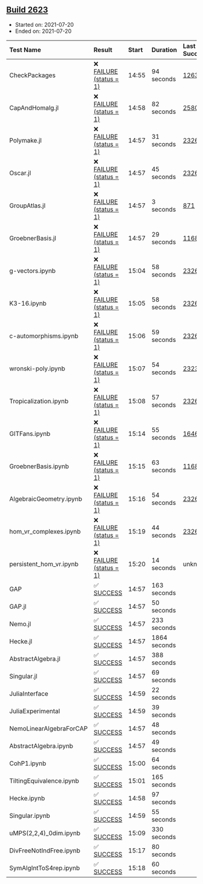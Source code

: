 ## [Build 2623](https://oscarci.mathematik.uni-kl.de/job/oscar-stable/2623/)

* Started on: 2021-07-20
* Ended on: 2021-07-20

| Test Name    | Result | Start | Duration | Last Success | First Failure |
|:-------------|:-------|:------|:---------|:-------------|:--------------|
| CheckPackages | ❌ [FAILURE (status = 1)](https://oscarci.mathematik.uni-kl.de/job/oscar-stable/2623/artifact/logs/build-2623/CheckPackages.log) | 14:55 | 94 seconds | [1263](https://oscarci.mathematik.uni-kl.de/job/oscar-stable/1263/) | [1264](https://oscarci.mathematik.uni-kl.de/job/oscar-stable/1264/) |
| CapAndHomalg.jl | ❌ [FAILURE (status = 1)](https://oscarci.mathematik.uni-kl.de/job/oscar-stable/2623/artifact/logs/build-2623/CapAndHomalg.jl.log) | 14:58 | 82 seconds | [2580](https://oscarci.mathematik.uni-kl.de/job/oscar-stable/2580/) | [2581](https://oscarci.mathematik.uni-kl.de/job/oscar-stable/2581/) |
| Polymake.jl | ❌ [FAILURE (status = 1)](https://oscarci.mathematik.uni-kl.de/job/oscar-stable/2623/artifact/logs/build-2623/Polymake.jl.log) | 14:57 | 31 seconds | [2326](https://oscarci.mathematik.uni-kl.de/job/oscar-stable/2326/) | [2327](https://oscarci.mathematik.uni-kl.de/job/oscar-stable/2327/) |
| Oscar.jl | ❌ [FAILURE (status = 1)](https://oscarci.mathematik.uni-kl.de/job/oscar-stable/2623/artifact/logs/build-2623/Oscar.jl.log) | 14:57 | 45 seconds | [2326](https://oscarci.mathematik.uni-kl.de/job/oscar-stable/2326/) | [2327](https://oscarci.mathematik.uni-kl.de/job/oscar-stable/2327/) |
| GroupAtlas.jl | ❌ [FAILURE (status = 1)](https://oscarci.mathematik.uni-kl.de/job/oscar-stable/2623/artifact/logs/build-2623/GroupAtlas.jl.log) | 14:57 | 3 seconds | [871](https://oscarci.mathematik.uni-kl.de/job/oscar-stable/871/) | [872](https://oscarci.mathematik.uni-kl.de/job/oscar-stable/872/) |
| GroebnerBasis.jl | ❌ [FAILURE (status = 1)](https://oscarci.mathematik.uni-kl.de/job/oscar-stable/2623/artifact/logs/build-2623/GroebnerBasis.jl.log) | 14:57 | 29 seconds | [1168](https://oscarci.mathematik.uni-kl.de/job/oscar-stable/1168/) | [1169](https://oscarci.mathematik.uni-kl.de/job/oscar-stable/1169/) |
| g-vectors.ipynb | ❌ [FAILURE (status = 1)](https://oscarci.mathematik.uni-kl.de/job/oscar-stable/2623/artifact/logs/build-2623/g-vectors.ipynb.log) | 15:04 | 58 seconds | [2326](https://oscarci.mathematik.uni-kl.de/job/oscar-stable/2326/) | [2327](https://oscarci.mathematik.uni-kl.de/job/oscar-stable/2327/) |
| K3-16.ipynb | ❌ [FAILURE (status = 1)](https://oscarci.mathematik.uni-kl.de/job/oscar-stable/2623/artifact/logs/build-2623/K3-16.ipynb.log) | 15:05 | 58 seconds | [2326](https://oscarci.mathematik.uni-kl.de/job/oscar-stable/2326/) | [2327](https://oscarci.mathematik.uni-kl.de/job/oscar-stable/2327/) |
| c-automorphisms.ipynb | ❌ [FAILURE (status = 1)](https://oscarci.mathematik.uni-kl.de/job/oscar-stable/2623/artifact/logs/build-2623/c-automorphisms.ipynb.log) | 15:06 | 59 seconds | [2326](https://oscarci.mathematik.uni-kl.de/job/oscar-stable/2326/) | [2327](https://oscarci.mathematik.uni-kl.de/job/oscar-stable/2327/) |
| wronski-poly.ipynb | ❌ [FAILURE (status = 1)](https://oscarci.mathematik.uni-kl.de/job/oscar-stable/2623/artifact/logs/build-2623/wronski-poly.ipynb.log) | 15:07 | 54 seconds | [2323](https://oscarci.mathematik.uni-kl.de/job/oscar-stable/2323/) | [2324](https://oscarci.mathematik.uni-kl.de/job/oscar-stable/2324/) |
| Tropicalization.ipynb | ❌ [FAILURE (status = 1)](https://oscarci.mathematik.uni-kl.de/job/oscar-stable/2623/artifact/logs/build-2623/Tropicalization.ipynb.log) | 15:08 | 57 seconds | [2326](https://oscarci.mathematik.uni-kl.de/job/oscar-stable/2326/) | [2327](https://oscarci.mathematik.uni-kl.de/job/oscar-stable/2327/) |
| GITFans.ipynb | ❌ [FAILURE (status = 1)](https://oscarci.mathematik.uni-kl.de/job/oscar-stable/2623/artifact/logs/build-2623/GITFans.ipynb.log) | 15:14 | 55 seconds | [1646](https://oscarci.mathematik.uni-kl.de/job/oscar-stable/1646/) | [1647](https://oscarci.mathematik.uni-kl.de/job/oscar-stable/1647/) |
| GroebnerBasis.ipynb | ❌ [FAILURE (status = 1)](https://oscarci.mathematik.uni-kl.de/job/oscar-stable/2623/artifact/logs/build-2623/GroebnerBasis.ipynb.log) | 15:15 | 63 seconds | [1168](https://oscarci.mathematik.uni-kl.de/job/oscar-stable/1168/) | [1169](https://oscarci.mathematik.uni-kl.de/job/oscar-stable/1169/) |
| AlgebraicGeometry.ipynb | ❌ [FAILURE (status = 1)](https://oscarci.mathematik.uni-kl.de/job/oscar-stable/2623/artifact/logs/build-2623/AlgebraicGeometry.ipynb.log) | 15:16 | 54 seconds | [2326](https://oscarci.mathematik.uni-kl.de/job/oscar-stable/2326/) | [2327](https://oscarci.mathematik.uni-kl.de/job/oscar-stable/2327/) |
| hom_vr_complexes.ipynb | ❌ [FAILURE (status = 1)](https://oscarci.mathematik.uni-kl.de/job/oscar-stable/2623/artifact/logs/build-2623/hom_vr_complexes.ipynb.log) | 15:19 | 44 seconds | [2326](https://oscarci.mathematik.uni-kl.de/job/oscar-stable/2326/) | [2327](https://oscarci.mathematik.uni-kl.de/job/oscar-stable/2327/) |
| persistent_hom_vr.ipynb | ❌ [FAILURE (status = 1)](https://oscarci.mathematik.uni-kl.de/job/oscar-stable/2623/artifact/logs/build-2623/persistent_hom_vr.ipynb.log) | 15:20 | 14 seconds | unknown | unknown |
| GAP | ✅ [SUCCESS](https://oscarci.mathematik.uni-kl.de/job/oscar-stable/2623/artifact/logs/build-2623/GAP.log) | 14:57 | 163 seconds |  |  |
| GAP.jl | ✅ [SUCCESS](https://oscarci.mathematik.uni-kl.de/job/oscar-stable/2623/artifact/logs/build-2623/GAP.jl.log) | 14:57 | 50 seconds |  |  |
| Nemo.jl | ✅ [SUCCESS](https://oscarci.mathematik.uni-kl.de/job/oscar-stable/2623/artifact/logs/build-2623/Nemo.jl.log) | 14:57 | 233 seconds |  |  |
| Hecke.jl | ✅ [SUCCESS](https://oscarci.mathematik.uni-kl.de/job/oscar-stable/2623/artifact/logs/build-2623/Hecke.jl.log) | 14:57 | 1864 seconds |  |  |
| AbstractAlgebra.jl | ✅ [SUCCESS](https://oscarci.mathematik.uni-kl.de/job/oscar-stable/2623/artifact/logs/build-2623/AbstractAlgebra.jl.log) | 14:57 | 388 seconds |  |  |
| Singular.jl | ✅ [SUCCESS](https://oscarci.mathematik.uni-kl.de/job/oscar-stable/2623/artifact/logs/build-2623/Singular.jl.log) | 14:57 | 69 seconds |  |  |
| JuliaInterface | ✅ [SUCCESS](https://oscarci.mathematik.uni-kl.de/job/oscar-stable/2623/artifact/logs/build-2623/JuliaInterface.log) | 14:59 | 22 seconds |  |  |
| JuliaExperimental | ✅ [SUCCESS](https://oscarci.mathematik.uni-kl.de/job/oscar-stable/2623/artifact/logs/build-2623/JuliaExperimental.log) | 14:59 | 39 seconds |  |  |
| NemoLinearAlgebraForCAP | ✅ [SUCCESS](https://oscarci.mathematik.uni-kl.de/job/oscar-stable/2623/artifact/logs/build-2623/NemoLinearAlgebraForCAP.log) | 14:57 | 48 seconds |  |  |
| AbstractAlgebra.ipynb | ✅ [SUCCESS](https://oscarci.mathematik.uni-kl.de/job/oscar-stable/2623/artifact/logs/build-2623/AbstractAlgebra.ipynb.log) | 14:57 | 49 seconds |  |  |
| CohP1.ipynb | ✅ [SUCCESS](https://oscarci.mathematik.uni-kl.de/job/oscar-stable/2623/artifact/logs/build-2623/CohP1.ipynb.log) | 15:00 | 64 seconds |  |  |
| TiltingEquivalence.ipynb | ✅ [SUCCESS](https://oscarci.mathematik.uni-kl.de/job/oscar-stable/2623/artifact/logs/build-2623/TiltingEquivalence.ipynb.log) | 15:01 | 165 seconds |  |  |
| Hecke.ipynb | ✅ [SUCCESS](https://oscarci.mathematik.uni-kl.de/job/oscar-stable/2623/artifact/logs/build-2623/Hecke.ipynb.log) | 14:58 | 97 seconds |  |  |
| Singular.ipynb | ✅ [SUCCESS](https://oscarci.mathematik.uni-kl.de/job/oscar-stable/2623/artifact/logs/build-2623/Singular.ipynb.log) | 14:59 | 55 seconds |  |  |
| uMPS(2,2,4)_0dim.ipynb | ✅ [SUCCESS](https://oscarci.mathematik.uni-kl.de/job/oscar-stable/2623/artifact/logs/build-2623/uMPS-2-2-4-_0dim.ipynb.log) | 15:09 | 330 seconds |  |  |
| DivFreeNotIndFree.ipynb | ✅ [SUCCESS](https://oscarci.mathematik.uni-kl.de/job/oscar-stable/2623/artifact/logs/build-2623/DivFreeNotIndFree.ipynb.log) | 15:17 | 80 seconds |  |  |
| SymAlgIntToS4rep.ipynb | ✅ [SUCCESS](https://oscarci.mathematik.uni-kl.de/job/oscar-stable/2623/artifact/logs/build-2623/SymAlgIntToS4rep.ipynb.log) | 15:18 | 60 seconds |  |  |
